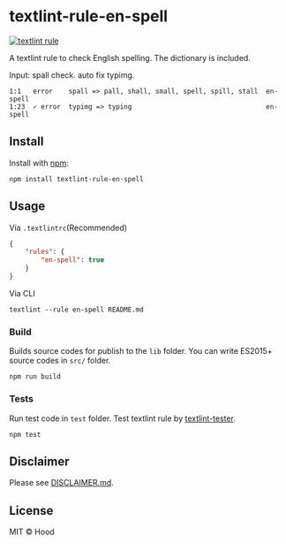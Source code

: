 # textlint-rule-en-spell

[![textlint rule](https://img.shields.io/badge/textlint-fixable-green.svg?style=social)](https://textlint.github.io/)

A textlint rule to check English spelling. The dictionary is included. 

Input: spall check. auto fix typimg.

```
1:1   error    spall => pall, shall, small, spell, spill, stall  en-spell
1:23  ✓ error  typimg => typing                                  en-spell
```

## Install

Install with [npm](https://www.npmjs.com/):

    npm install textlint-rule-en-spell

## Usage

Via `.textlintrc`(Recommended)

```json
{
    "rules": {
        "en-spell": true
    }
}
```

Via CLI

```
textlint --rule en-spell README.md
```

### Build

Builds source codes for publish to the `lib` folder.
You can write ES2015+ source codes in `src/` folder.

    npm run build

### Tests

Run test code in `test` folder.
Test textlint rule by [textlint-tester](https://github.com/textlint/textlint-tester).

    npm test

## Disclaimer

Please see [DISCLAIMER.md](https://github.com/blue-hood/textlint-rule-en-spell/blob/master/DISCLAIMER.md).

## License

MIT © Hood
